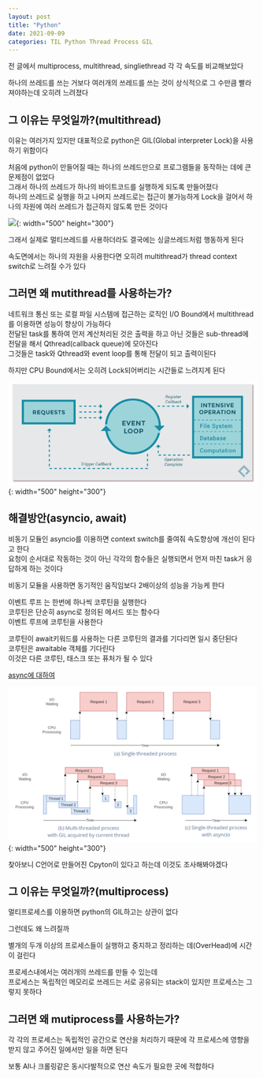 ```yaml
---
layout: post
title: "Python"
date: 2021-09-09
categories: TIL Python Thread Process GIL
---
```


전 글에서 multiprocess, multithread, singliethread 각 각 속도를 비교해보았다

하나의 쓰레드를 쓰는 거보다 여러개의 쓰레드를 쓰는 것이 상식적으로 그 수만큼 빨라져야하는데 오히려 느려졌다

## 그 이유는 무엇일까?(multithread)

이유는 여러가지 있지만 대표적으로 python은 GIL(Global interpreter Lock)을 사용하기 위함이다

처음에 python이 만들어질 때는 하나의 쓰레드만으로 프로그램들을 동작하는 데에 큰 문제점이 없었다  
그래서 하나의 쓰레드가 하나의 바이트코드를 실행하게 되도록 만들어졌다  
하나의 쓰레드로 실행을 하고 나머지 쓰레드로는 접근이 불가능하게 Lock을 걸어서 하나의 자원에 여러 쓰레드가 접근하지 않도록 만든 것이다

![](https://raw.githubusercontent.com/Action2theFuture/Action2theFuture.github.io/main/_posts/Images/GIL.png){: width="500" height="300"}

그래서 실제로 멀티쓰레드를 사용하더라도 결국에는 싱글쓰레드처럼 행동하게 된다

속도면에서는 하나의 자원을 사용한다면 오히려 multithread가 thread context switch로 느려질 수가 있다

## 그러면 왜 mutithread를 사용하는가?

네트워크 통신 또는 로컬 파일 시스템에 접근하는 로직인 I/O Bound에서 multithread를 이용하면 성능이 향상이 가능하다  
전달된 task를 통하여 먼저 계산처리된 것은 출력을 하고 아닌 것들은 sub-thread에 전달을 해서 Qthread(callback queue)에 모아진다  
그것들은 task와 Qthread와 event loop를 통해 전달이 되고 출력이된다

하지만 CPU Bound에서는 오히려 Lock되어버리는 시간들로 느려지게 된다

![](https://raw.githubusercontent.com/Action2theFuture/Action2theFuture.github.io/main/_posts/Images/eventloop.png){: width="500" height="300"}

## 해결방안(asyncio, await)

비동기 모듈인 asyncio를 이용하면 context switch를 줄여줘 속도향상에 개선이 된다고 한다  
요청이 순서대로 작동하는 것이 아닌 각각의 함수들은 실행되면서 먼저 마친 task거 응답하게 하는 것이다

비동기 모듈을 사용하면 동기적인 움직임보다 2배이상의 성능을 가능케 한다

이벤트 루프 는 한번에 하나씩 코루틴을 실행한다  
코루틴은 단순히 async로 정의된 메서드 또는 함수다  
이벤트 루프에 코루틴을 사용한다

코루틴이 await키워드를 사용하는 다른 코루틴의 결과를 기다리면 일시 중단된다  
코루틴은 awaitable 객체를 기다린다  
이것은 다른 코루틴, 태스크 또는 퓨처가 될 수 있다

[async에 대하여](https://devopedia.org/asynchronous-programming-in-python)

![](https://raw.githubusercontent.com/Action2theFuture/Action2theFuture.github.io/main/_posts/Images/acyncio.png){: width="500" height="300"}

찾아보니 C언어로 만들어진 Cpyton이 있다고 하는데 이것도 조사해봐야겠다

## 그 이유는 무엇일까?(multiprocess)

멀티프로세스를 이용하면 python의 GIL하고는 상관이 없다

그런데도 왜 느려질까

별개의 두개 이상의 프로세스들이 실행하고 중지하고 정리하는 데(OverHead)에 시간이 걸린다

프로세스내에서는 여러개의 쓰레드를 만들 수 있는데  
프로세스는 독립적인 메모리로 쓰레드는 서로 공유되는 stack이 있지만 프로세스는 그렇지 못하다

## 그러면 왜 mutiprocess를 사용하는가?

각 각의 프로세스는 독립적인 공간으로 연산을 처리하기 때문에 각 프로세스에 영향을 받지 않고 주어진 일에서만 일을 하면 된다

보통 AI나 크롤링같은 동시다발적으로 연산 속도가 필요한 곳에 적합하다
